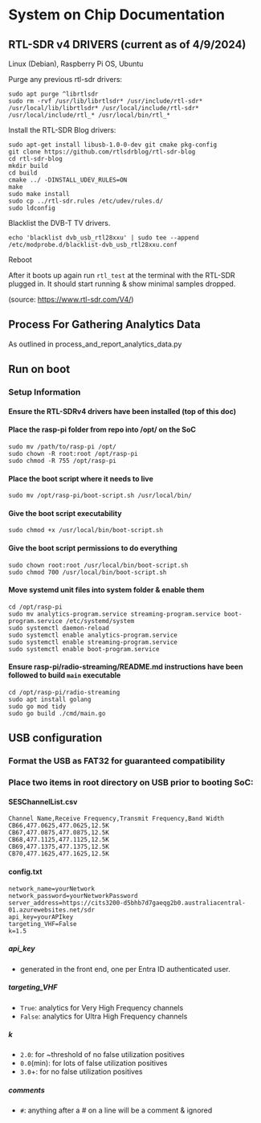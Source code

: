 # System on Chip Documentation
## RTL-SDR v4 DRIVERS (current as of 4/9/2024)
Linux (Debian), Raspberry Pi OS, Ubuntu

Purge any previous rtl-sdr drivers:

	sudo apt purge ^librtlsdr
	sudo rm -rvf /usr/lib/librtlsdr* /usr/include/rtl-sdr* /usr/local/lib/librtlsdr* /usr/local/include/rtl-sdr* /usr/local/include/rtl_* /usr/local/bin/rtl_*

Install the RTL-SDR Blog drivers:

	sudo apt-get install libusb-1.0-0-dev git cmake pkg-config
	git clone https://github.com/rtlsdrblog/rtl-sdr-blog
	cd rtl-sdr-blog
	mkdir build
	cd build
	cmake ../ -DINSTALL_UDEV_RULES=ON
	make
	sudo make install
	sudo cp ../rtl-sdr.rules /etc/udev/rules.d/
	sudo ldconfig

Blacklist the DVB-T TV drivers.

	echo 'blacklist dvb_usb_rtl28xxu' | sudo tee --append /etc/modprobe.d/blacklist-dvb_usb_rtl28xxu.conf

Reboot

After it boots up again run `rtl_test` at the terminal with the RTL-SDR plugged in. It should start running & show minimal samples dropped.

(source: https://www.rtl-sdr.com/V4/)

## Process For Gathering Analytics Data
As outlined in process_and_report_analytics_data.py

## Run on boot
### Setup Information
#### Ensure the RTL-SDRv4 drivers have been installed (top of this doc)
#### Place the rasp-pi folder from repo into /opt/ on the SoC
`sudo mv /path/to/rasp-pi /opt/`  
`sudo chown -R root:root /opt/rasp-pi`  
`sudo chmod -R 755 /opt/rasp-pi`  

#### Place the boot script where it needs to live
`sudo mv /opt/rasp-pi/boot-script.sh /usr/local/bin/`

#### Give the boot script executability
`sudo chmod +x /usr/local/bin/boot-script.sh`

#### Give the boot script permissions to do everything
`sudo chown root:root /usr/local/bin/boot-script.sh`  
`sudo chmod 700 /usr/local/bin/boot-script.sh`  

#### Move systemd unit files into system folder & enable them
`cd /opt/rasp-pi`  
`sudo mv analytics-program.service streaming-program.service boot-program.service /etc/systemd/system`  
`sudo systemctl daemon-reload`  
`sudo systemctl enable analytics-program.service`  
`sudo systemctl enable streaming-program.service`  
`sudo systemctl enable boot-program.service`  

#### Ensure rasp-pi/radio-streaming/README.md instructions have been followed to build `main` executable
`cd /opt/rasp-pi/radio-streaming`  
`sudo apt install golang`  
`sudo go mod tidy`  
`sudo go build ./cmd/main.go`  

## USB configuration
### Format the USB as FAT32 for guaranteed compatibility
### Place two items in root directory on USB prior to booting SoC:
#### SESChannelList.csv
```
Channel Name,Receive Frequency,Transmit Frequency,Band Width
CB66,477.0625,477.0625,12.5K
CB67,477.0875,477.0875,12.5K
CB68,477.1125,477.1125,12.5K
CB69,477.1375,477.1375,12.5K
CB70,477.1625,477.1625,12.5K
```
#### config.txt
```
network_name=yourNetwork
network_password=yourNetworkPassword
server_address=https://cits3200-d5bhb7d7gaeqg2b0.australiacentral-01.azurewebsites.net/sdr
api_key=yourAPIkey
targeting_VHF=False
k=1.5
```
##### api_key
* generated in the front end, one per Entra ID authenticated user.
##### targeting_VHF
* `True`: analytics for Very High Frequency channels
* `False`: analytics for Ultra High Frequency channels
##### k
* `2.0`: for ~threshold of no false utilization positives
* `0.0`(min): for lots of false utilization positives
* `3.0`+: for no false utilization positives
##### comments
* `#`: anything after a # on a line will be a comment & ignored